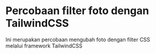 # Percobaan filter foto dengan TailwindCSS

Ini merupakan percobaan mengubah foto dengan filter CSS  
melalui framework TailwindCSS
